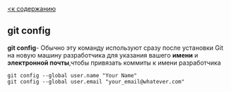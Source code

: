 [<к содержанию](./readme.md)


## git config


**git config**- Обычно эту команду используют сразу после установки Git на новую машину разработчика для указания вашего **имени** и **электронной почты**,чтобы привязать коммиты к имени разработчика

```bash=
git config --global user.name "Your Name"
git config --global user.email "your_email@whatever.com"
```






